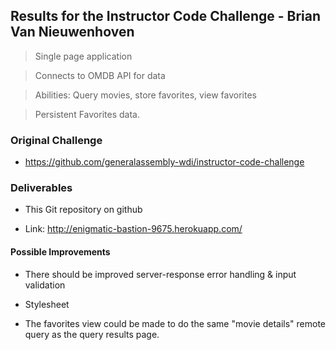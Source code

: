 ## Results for the Instructor Code Challenge - Brian Van Nieuwenhoven

> Single page application

> Connects to OMDB API for data

> Abilities: Query movies, store favorites, view favorites

> Persistent Favorites data.

### Original Challenge

- https://github.com/generalassembly-wdi/instructor-code-challenge

### Deliverables

- This Git repository on github

- Link: http://enigmatic-bastion-9675.herokuapp.com/

#### Possible Improvements

- There should be improved server-response error handling & input validation

- Stylesheet 

- The favorites view could be made to do the same "movie details" remote query as the query results page. 

